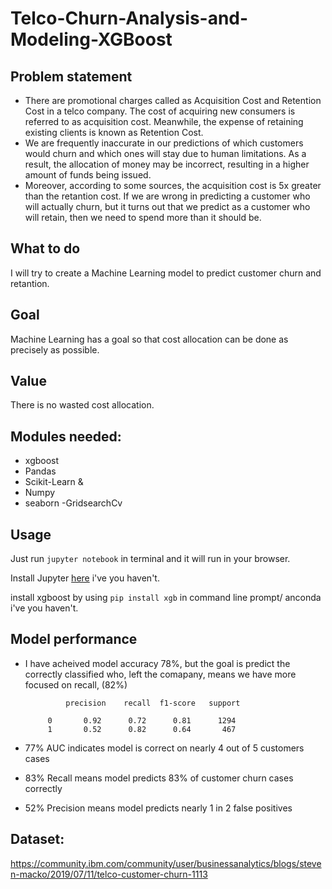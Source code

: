 # Telco-Churn-Analysis-and-Modeling-XGBoost

## Problem statement
- There are promotional charges called as Acquisition Cost and Retention Cost in a telco company. The cost of acquiring new consumers is referred to as acquisition cost. Meanwhile, the expense of retaining existing clients is known as Retention Cost.
- We are frequently inaccurate in our predictions of which customers would churn and which ones will stay due to human limitations. As a result, the allocation of money may be incorrect, resulting in a higher amount of funds being issued.
- Moreover, according to some sources, the acquisition cost is 5x greater than the retantion cost. If we are wrong in predicting a customer who will actually churn, but it turns out that we predict as a customer who will retain, then we need to spend more than it should be.

## What to do
I will try to create a Machine Learning model to predict customer churn and retantion.

## Goal
Machine Learning has a goal so that cost allocation can be done as precisely as possible.

## Value
There is no wasted cost allocation.

## Modules needed:
- xgboost
- Pandas
- Scikit-Learn &
- Numpy
- seaborn
-GridsearchCv

## Usage

Just run `jupyter notebook` in terminal and it will run in your browser.

Install Jupyter [here](http://jupyter.readthedocs.io/en/latest/install.html) i've you haven't.

install xgboost by using `pip install xgb` in command line prompt/ anconda  i've you haven't.

## Model performance
- I have acheived model accuracy 78%, but the goal is predict the correctly classified who, left the comapany, means we have more focused on recall, (82%)

               precision    recall  f1-score   support

           0       0.92      0.72      0.81      1294
           1       0.52      0.82      0.64       467
- 77% AUC indicates model is correct on nearly 4 out of 5 customers cases
- 83% Recall means model predicts 83% of customer churn cases correctly
- 52% Precision means model predicts nearly 1 in 2 false positives 
## Dataset:
https://community.ibm.com/community/user/businessanalytics/blogs/steven-macko/2019/07/11/telco-customer-churn-1113
